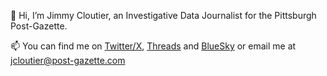 👋 Hi, I’m Jimmy Cloutier, an Investigative Data Journalist for the Pittsburgh Post-Gazette.

📫 You can find me on [Twitter/X](https://twitter.com/jrcloutier), [Threads](https://www.threads.net/@jimmycloutier) and [BlueSky](https://bsky.app/profile/cloutierjr.bsky.social) or email me at [jcloutier@post-gazette.com](mailto:jcloutier@post-gazette.com)

<!---
jrcloutier/jrcloutier is a ✨ special ✨ repository because its `README.md` (this file) appears on your GitHub profile.
You can click the Preview link to take a look at your changes.
--->
